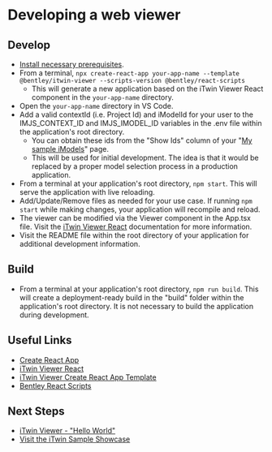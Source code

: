 # Developing a web viewer

## Develop

- [Install necessary prerequisites]($docs/getting-started/development-prerequisites).
- From a terminal, `npx create-react-app your-app-name --template @bentley/itwin-viewer --scripts-version @bentley/react-scripts`
  - This will generate a new application based on the iTwin Viewer React component in the `your-app-name` directory.
- Open the `your-app-name` directory in VS Code.
- Add a valid contextId (i.e. Project Id) and iModelId for your user to the IMJS_CONTEXT_ID and IMJS_IMODEL_ID variables in the .env file within the application's root directory.
  - You can obtain these ids from the "Show Ids" column of your "[My sample iModels](https://developer.bentley.com/my-imodels/)" page.
  - This will be used for initial development. The idea is that it would be replaced by a proper model selection process in a production application.
- From a terminal at your application's root directory, `npm start`. This will serve the application with live reloading.
- Add/Update/Remove files as needed for your use case. If running `npm start` while making changes, your application will recompile and reload.
- The viewer can be modified via the Viewer component in the App.tsx file. Visit the [iTwin Viewer React](https://www.npmjs.com/package/@bentley/itwin-viewer-react) documentation for more information.
- Visit the README file within the root directory of your application for additional development information.

## Build

- From a terminal at your application's root directory, `npm run build`. This will create a deployment-ready build in the "build" folder within the application's root directory. It is not necessary to build the application during development.

## Useful Links

- [Create React App](https://create-react-app.dev/)
- [iTwin Viewer React](https://www.npmjs.com/package/@bentley/itwin-viewer-react)
- [iTwin Viewer Create React App Template](https://www.npmjs.com/package/@bentley/cra-template-itwin-viewer)
- [Bentley React Scripts](https://www.npmjs.com/package/@bentley/react-scripts)

## Next Steps

- [iTwin Viewer - "Hello World"]($docs/learning/tutorials/hello-world-viewer/)
- [Visit the iTwin Sample Showcase](https://www.itwinjs.org/sample-showcase/)
